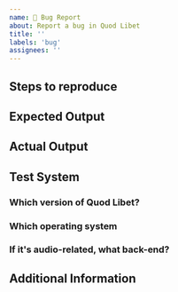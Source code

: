 ```yaml
---
name: 🐛 Bug Report
about: Report a bug in Quod Libet
title: ''
labels: 'bug'
assignees: ''
---
```


Steps to reproduce
------------------
<!-- What did you try to do? -->


Expected Output
---------------
<!-- What should happen? -->


Actual Output
-------------
<!-- What did happen? (including any logs if possible) -->


Test System
-----------

### Which version of Quod Libet?
<!-- e.g. 4.2 -->

### Which operating system 
<!-- e.g. Ubuntu 18.04, Win10, Debian Sid, MacOS 10.14...? -->


### If it's audio-related, what back-end?
<!-- e.g. `gstreamer 1.14.4` -->


Additional Information
----------------------
<!-- anything else relevant here, e.g. screenshots or logs -->

